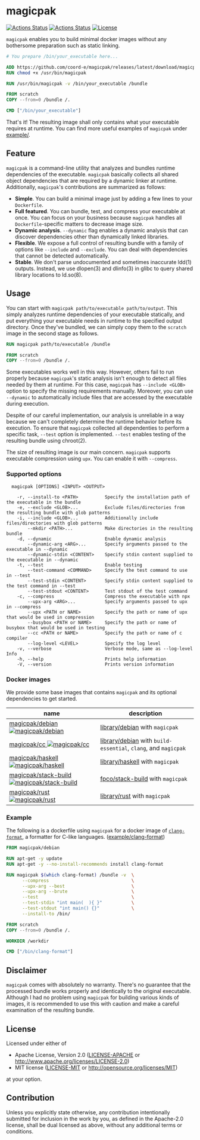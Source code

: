 # magicpak

[![Actions Status](https://github.com/coord-e/magicpak/workflows/Test%20and%20Lint/badge.svg)](https://github.com/coord-e/r53ddns/actions?workflow=Test+and+Lint)
[![Actions Status](https://github.com/coord-e/magicpak/workflows/Release/badge.svg)](https://github.com/coord-e/r53ddns/actions?workflow=Release)
[![License](https://img.shields.io/crates/l/mkbookpdf)](https://crates.io/crates/mkbookpdf)

`magicpak` enables you to build minimal docker images without any bothersome preparation such as static linking.

```dockerfile
# You prepare /bin/your_executable here...

ADD https://github.com/coord-e/magicpak/releases/latest/download/magicpak-x86_64-unknown-linux-musl /usr/bin/magicpak
RUN chmod +x /usr/bin/magicpak

RUN /usr/bin/magicpak -v /bin/your_executable /bundle

FROM scratch
COPY --from=0 /bundle /.

CMD ["/bin/your_executable"]
```

That's it! The resulting image shall only contains what your executable requires at runtime. You can find more useful examples of `magicpak` under [example/](/example).

## Feature

`magicpak` is a command-line utility that analyzes and bundles runtime dependencies of the executable.  `magicpak` basically collects all shared object dependencies that are required by a dynamic linker at runtime. Additionally, `magicpak`'s contributions are summarized as follows:

- **Simple**. You can build a minimal image just by adding a few lines to your `Dockerfile`.
- **Full featured**. You can bundle, test, and compress your executable at once. You can focus on your business because `magicpak` handles all `Dockerfile`-specific matters to decrease image size.
- **Dynamic analysis**. `--dynamic` flag enables a dynamic analysis that can discover dependencies other than dynamically linked libraries.
- **Flexible**. We expose a full control of resulting bundle with a family of options like `--include` and  `--exclude`. You can deal with dependencies that cannot be detected automatically.
- **Stable**. We don't parse undocumented and sometimes inaccurate ldd(1) outputs. Instead, we use dlopen(3) and dlinfo(3) in glibc to query shared library locations to ld.so(8).

## Usage

You can start with `magicpak path/to/executable path/to/output`. This simply analyzes runtime dependencies of your executable statically, and put everything your executable needs in runtime to the specified output directory. Once they've bundled, we can simply copy them to the `scratch` image in the second stage as follows.

```dockerfile
RUN magicpak path/to/executable /bundle

FROM scratch
COPY --from=0 /bundle /.
```

Some executables works well in this way. However, others fail to run properly because `magicpak`'s static analysis isn't enough to detect all files needed by them at runtime. For this case, `magicpak` has `--include <GLOB>` option to specify the missing requirements manually. Moreover, you can use `--dynamic` to automatically include files that are accessed by the executable during execution.

Despite of our careful implementation, our analysis is unreliable in a way because we can't completely determine the runtime behavior before its execution. To ensure that `magicpak` collected all dependenties to perform a specific task, `--test` option is implemented. `--test` enables testing of the resulting bundle using chroot(2).

The size of resulting image is our main concern. `magicpak` supports executable compression using `upx`. You can enable it with `--compress`.

### Supported options

```
  magicpak [OPTIONS] <INPUT> <OUTPUT>

    -r, --install-to <PATH>          Specify the installation path of the executable in the bundle
    -e, --exclude <GLOB>...          Exclude files/directories from the resulting bundle with glob patterns
    -i, --include <GLOB>...          Additionally include files/directories with glob patterns
        --mkdir <PATH>...            Make directories in the resulting bundle
    -d, --dynamic                    Enable dynamic analysis
        --dynamic-arg <ARG>...       Specify arguments passed to the executable in --dynamic
        --dynamic-stdin <CONTENT>    Specify stdin content supplied to the executable in --dynamic
    -t, --test                       Enable testing
        --test-command <COMMAND>     Specify the test command to use in --test
        --test-stdin <CONTENT>       Specify stdin content supplied to the test command in --test
        --test-stdout <CONTENT>      Test stdout of the test command
    -c, --compress                   Compress the executable with npx
        --upx-arg <ARG>...           Specify arguments passed to upx in --compress
        --upx <PATH or NAME>         Specify the path or name of upx that would be used in compression
        --busybox <PATH or NAME>     Specify the path or name of busybox that would be used in testing
        --cc <PATH or NAME>          Specify the path or name of c compiler
        --log-level <LEVEL>          Specify the log level
    -v, --verbose                    Verbose mode, same as --log-level Info
    -h, --help                       Prints help information
    -V, --version                    Prints version information
```

### Docker images

We provide some base images that contains `magicpak` and its optional dependencies to get started.

| name                                                         | description                                                  |
| ------------------------------------------------------------ | ------------------------------------------------------------ |
| [magicpak/debian ![magicpak/debian](https://img.shields.io/docker/image-size/magicpak/debian?sort=date)](https://hub.docker.com/r/magicpak/debian) | [library/debian](http://hub.docker.com/_/debian) with `magicpak` |
| [magicpak/cc ![magicpak/cc](https://img.shields.io/docker/image-size/magicpak/cc?sort=date)](https://hub.docker.com/r/magicpak/cc) | [library/debian](http://hub.docker.com/_/debian) with `build-essential`, `clang`, and `magicpak` |
| [magicpak/haskell ![magicpak/haskell](https://img.shields.io/docker/image-size/magicpak/haskell?sort=date)](https://hub.docker.com/r/magicpak/haskell) | [library/haskell](http://hub.docker.com/_/haskell) with `magicpak` |
| [magicpak/stack-build ![magicpak/stack-build](https://img.shields.io/docker/image-size/magicpak/stack-build?sort=date)](https://hub.docker.com/r/magicpak/stack-build) | [fpco/stack-build](http://hub.docker.com/r/fpco/stack-build) with `magicpak` |
| [magicpak/rust ![magicpak/rust](https://img.shields.io/docker/image-size/magicpak/rust?sort=date)](https://hub.docker.com/r/magicpak/rust) | [library/rust](http://hub.docker.com/_/rust) with `magicpak` |

### Example

The following is a dockerfile using `magicpak` for a docker image of [`clang-format`](https://clang.llvm.org/docs/ClangFormat.html), a formatter for C-like languages. ([example/clang-format](/example/clang-format))

```dockerfile
FROM magicpak/debian

RUN apt-get -y update
RUN apt-get -y --no-install-recommends install clang-format

RUN magicpak $(which clang-format) /bundle -v  \
      --compress                               \
      --upx-arg --best                         \
      --upx-arg --brute                        \
      --test                                   \
      --test-stdin "int main(  ){ }"           \
      --test-stdout "int main() {}"            \
      --install-to /bin/

FROM scratch
COPY --from=0 /bundle /.

WORKDIR /workdir

CMD ["/bin/clang-format"]
```

## Disclaimer

`magicpak` comes with absolutely no warranty. There's no guarantee that the processed bundle works properly and identically to the original executable. Although I had no problem using `magicpak` for building various kinds of images, it is recommended to use this with caution and make a careful examination of the resulting bundle.

## License

Licensed under either of

 * Apache License, Version 2.0
   ([LICENSE-APACHE](LICENSE-APACHE) or http://www.apache.org/licenses/LICENSE-2.0)
 * MIT license
   ([LICENSE-MIT](LICENSE-MIT) or http://opensource.org/licenses/MIT)

at your option.

## Contribution

Unless you explicitly state otherwise, any contribution intentionally submitted
for inclusion in the work by you, as defined in the Apache-2.0 license, shall be
dual licensed as above, without any additional terms or conditions.
